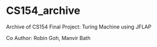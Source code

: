 # CS154_archive
Archive of CS154 Final Project: Turing Machine using JFLAP

Co Author: Robin Goh, Manvir Bath
